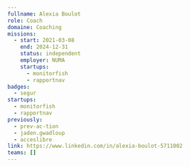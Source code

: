 ```yaml
---
fullname: Alexia Boulot
role: Coach
domaine: Coaching
missions:
  - start: 2021-03-08
    end: 2024-12-31
    status: independent
    employer: NUMA
    startups:
      - monitorfish
      - rapportnav
badges:
  - segur
startups:
  - monitorfish
  - rapportnav
previously:
  - prev-ac-tion
  - jaden.gwadloup
  - acceslibre
link: https://www.linkedin.com/in/alexia-boulot-5711002
teams: []
---
```

